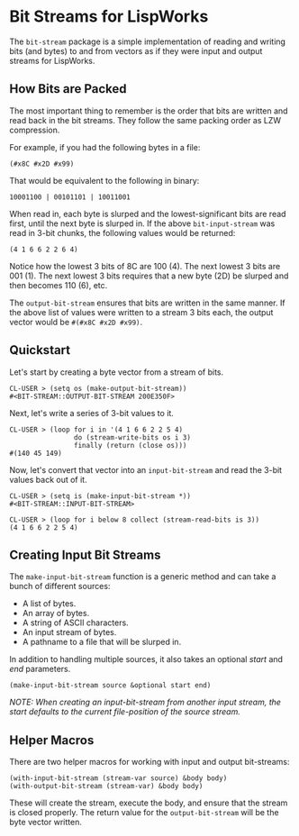 # Bit Streams for LispWorks

The `bit-stream` package is a simple implementation of reading and writing bits (and bytes) to and from vectors as if they were input and output streams for LispWorks.

## How Bits are Packed

The most important thing to remember is the order that bits are written and read back in the bit streams. They follow the same packing order as LZW compression.

For example, if you had the following bytes in a file:

	(#x8C #x2D #x99)

That would be equivalent to the following in binary:

	10001100 | 00101101 | 10011001

When read in, each byte is slurped and the lowest-significant bits are read first, until the next byte is slurped in. If the above `bit-input-stream` was read in 3-bit chunks, the following values would be returned:

	(4 1 6 6 2 2 6 4)

Notice how the lowest 3 bits of 8C are 100 (4). The next lowest 3 bits are 001 (1). The next lowest 3 bits requires that a new byte (2D) be slurped and then becomes 110 (6), etc.

The `output-bit-stream` ensures that bits are written in the same manner. If the above list of values were written to a stream 3 bits each, the output vector would be `#(#x8C #x2D #x99)`.

## Quickstart

Let's start by creating a byte vector from a stream of bits.

	CL-USER > (setq os (make-output-bit-stream))
	#<BIT-STREAM::OUTPUT-BIT-STREAM 200E350F>

Next, let's write a series of 3-bit values to it.

	CL-USER > (loop for i in '(4 1 6 6 2 2 5 4)
	                do (stream-write-bits os i 3)
	                finally (return (close os)))
	#(140 45 149)

Now, let's convert that vector into an `input-bit-stream` and read the 3-bit values back out of it.

	CL-USER > (setq is (make-input-bit-stream *))
	#<BIT-STREAM::INPUT-BIT-STREAM>

	CL-USER > (loop for i below 8 collect (stream-read-bits is 3))
	(4 1 6 6 2 2 5 4)

## Creating Input Bit Streams

The `make-input-bit-stream` function is a generic method and can take a bunch of different sources:

* A list of bytes.
* An array of bytes.
* A string of ASCII characters.
* An input stream of bytes.
* A pathname to a file that will be slurped in.

In addition to handling multiple sources, it also takes an optional *start* and *end* parameters.

	(make-input-bit-stream source &optional start end)

*NOTE: When creating an input-bit-stream from another input stream, the start defaults to the current file-position of the source stream.*

## Helper Macros

There are two helper macros for working with input and output bit-streams:

	(with-input-bit-stream (stream-var source) &body body)
	(with-output-bit-stream (stream-var) &body body)

These will create the stream, execute the body, and ensure that the stream is closed properly. The return value for the `output-bit-stream` will be the byte vector written.
